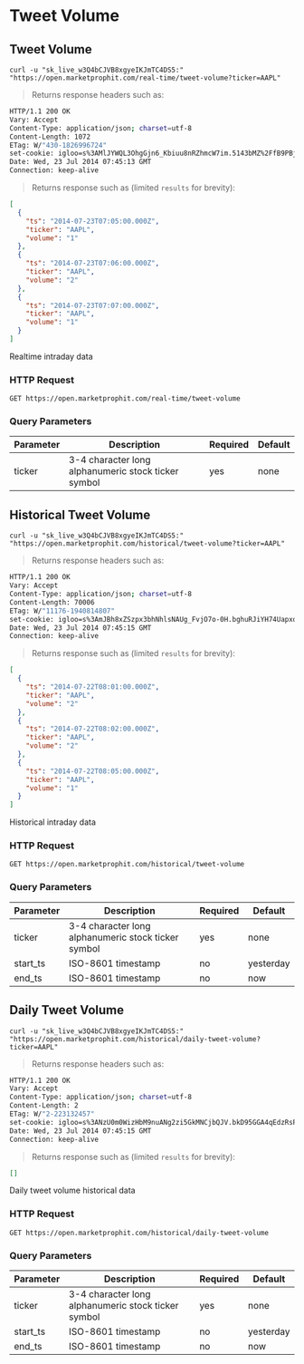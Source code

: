 
# Tweet Volume


## Tweet Volume

```shell
curl -u "sk_live_w3Q4bCJVB8xgyeIKJmTC4DS5:" "https://open.marketprophit.com/real-time/tweet-volume?ticker=AAPL"
```

> Returns response headers such as:

```bash
HTTP/1.1 200 OK
Vary: Accept
Content-Type: application/json; charset=utf-8
Content-Length: 1072
ETag: W/"430-1826996724"
set-cookie: igloo=s%3AMlJYWQL3OhgGjn6_Kbiuu8nRZhmcW7im.5143bMZ%2FfB9PBj7VSZBzQ5czIzCuhAN9SdhLzupcQ%2Fk; Path=/; Expires=Thu, 24 Jul 2014 07:45:13 GMT; HttpOnly
Date: Wed, 23 Jul 2014 07:45:13 GMT
Connection: keep-alive


```

> Returns response such as (limited `results` for brevity):

```json
[
  {
    "ts": "2014-07-23T07:05:00.000Z",
    "ticker": "AAPL",
    "volume": "1"
  },
  {
    "ts": "2014-07-23T07:06:00.000Z",
    "ticker": "AAPL",
    "volume": "2"
  },
  {
    "ts": "2014-07-23T07:07:00.000Z",
    "ticker": "AAPL",
    "volume": "1"
  }
]
```

Realtime intraday data

### HTTP Request

`GET https://open.marketprophit.com/real-time/tweet-volume`

### Query Parameters

Parameter | Description | Required | Default
--------- | ----------- | -------- | -------
ticker | 3-4 character long alphanumeric stock ticker symbol | yes | none



## Historical Tweet Volume

```shell
curl -u "sk_live_w3Q4bCJVB8xgyeIKJmTC4DS5:" "https://open.marketprophit.com/historical/tweet-volume?ticker=AAPL"
```

> Returns response headers such as:

```bash
HTTP/1.1 200 OK
Vary: Accept
Content-Type: application/json; charset=utf-8
Content-Length: 70006
ETag: W/"11176-1940814807"
set-cookie: igloo=s%3AmJBh8xZSzpx3bhNhlsNAUg_FvjO7o-0H.bghuRJiYH74Uapxol%2BnoXubDlkDSacwkmAamozWnyCI; Path=/; Expires=Thu, 24 Jul 2014 07:45:15 GMT; HttpOnly
Date: Wed, 23 Jul 2014 07:45:15 GMT
Connection: keep-alive


```

> Returns response such as (limited `results` for brevity):

```json
[
  {
    "ts": "2014-07-22T08:01:00.000Z",
    "ticker": "AAPL",
    "volume": "2"
  },
  {
    "ts": "2014-07-22T08:02:00.000Z",
    "ticker": "AAPL",
    "volume": "2"
  },
  {
    "ts": "2014-07-22T08:05:00.000Z",
    "ticker": "AAPL",
    "volume": "1"
  }
]
```

Historical intraday data

### HTTP Request

`GET https://open.marketprophit.com/historical/tweet-volume`

### Query Parameters

Parameter | Description | Required | Default
--------- | ----------- | -------- | -------
ticker | 3-4 character long alphanumeric stock ticker symbol | yes | none
start_ts | ISO-8601 timestamp | no | yesterday
end_ts | ISO-8601 timestamp | no | now


## Daily Tweet Volume

```shell
curl -u "sk_live_w3Q4bCJVB8xgyeIKJmTC4DS5:" "https://open.marketprophit.com/historical/daily-tweet-volume?ticker=AAPL"
```

> Returns response headers such as:

```bash
HTTP/1.1 200 OK
Vary: Accept
Content-Type: application/json; charset=utf-8
Content-Length: 2
ETag: W/"2-223132457"
set-cookie: igloo=s%3ANzU0m0WizHbM9nuANg2zi5GkMNCjbQJV.bkD95GGA4qEdzRsP3t5CcZlILM4BFNCvYUU%2Be18QpOk; Path=/; Expires=Thu, 24 Jul 2014 07:45:15 GMT; HttpOnly
Date: Wed, 23 Jul 2014 07:45:15 GMT
Connection: keep-alive


```

> Returns response such as (limited `results` for brevity):

```json
[]
```

Daily tweet volume historical data

### HTTP Request

`GET https://open.marketprophit.com/historical/daily-tweet-volume`

### Query Parameters

Parameter | Description | Required | Default
--------- | ----------- | -------- | -------
ticker | 3-4 character long alphanumeric stock ticker symbol | yes | none
start_ts | ISO-8601 timestamp | no | yesterday
end_ts | ISO-8601 timestamp | no | now
